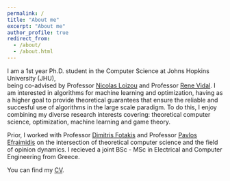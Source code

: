 ```yaml
---
permalink: /
title: "About me"
excerpt: "About me"
author_profile: true
redirect_from: 
  - /about/
  - /about.html
---
```


I am a 1st year Ph.D. student in the Computer Science at Johns Hopkins University (JHU),   
being co-advised by Professor [Nicolas Loizou](https://nicolasloizou.github.io/) and Professor [Rene Vidal](http://vision.jhu.edu/rvidal.html). I am interested in algorithms for machine learning and optimization, having as a higher goal to provide theoretical guarantees that ensure the reliable and succesful use of algorithms in the large scale paradigm. To do this, I enjoy combining my diverse research interests covering: theoretical computer science, optimization, machine learning and game theory.

Prior, I worked with Professor [Dimitris Fotakis](https://www.softlab.ntua.gr/~fotakis/) and Professor [Pavlos Efraimidis](https://euclid.ee.duth.gr/) on the intersection of theoretical computer science and the field of opinion dynamics. I recieved a joint BSc - MSc in Electrical and Computer Engineering from Greece.   

You can find my [CV](static/files/cv.pdf).
